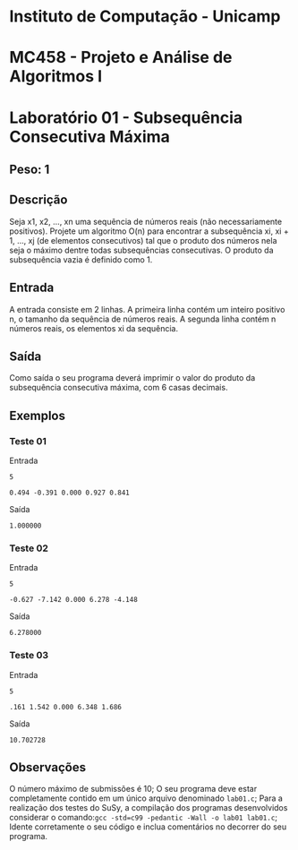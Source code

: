 # Instituto de Computação - Unicamp
# MC458 - Projeto e Análise de Algoritmos I
# Laboratório 01 - Subsequência Consecutiva Máxima

## Peso: 1

## Descrição
Seja x1, x2, ..., xn uma sequência de números reais (não necessariamente positivos). Projete um algoritmo O(n) para encontrar a subsequência xi, xi + 1, ..., xj (de elementos consecutivos) tal que o produto dos números nela seja o máximo dentre todas subsequências consecutivas. O produto da subsequência vazia é definido como 1.

## Entrada
A entrada consiste em 2 linhas. A primeira linha contém um inteiro positivo n, o tamanho da sequência de números reais. A segunda linha contém n números reais, os elementos xi da sequência.

## Saída

Como saída o seu programa deverá imprimir o valor do produto da subsequência consecutiva máxima, com 6 casas decimais.

## Exemplos
### Teste 01
Entrada

`5`

`0.494 -0.391 0.000 0.927 0.841`

Saída

`1.000000`


### Teste 02
Entrada

`5`

`-0.627 -7.142 0.000 6.278 -4.148`

Saída

`6.278000`


### Teste 03
Entrada

`5`

`.161 1.542 0.000 6.348 1.686`

Saída

`10.702728`


## Observações
O número máximo de submissões é 10;
O seu programa deve estar completamente contido em um único arquivo denominado `lab01.c`;
Para a realização dos testes do SuSy, a compilação dos programas desenvolvidos considerar o comando:`gcc -std=c99 -pedantic -Wall -o lab01 lab01.c`;
Idente corretamente o seu código e inclua comentários no decorrer do seu programa.
